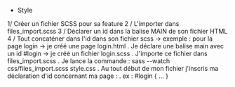 * Style 

1/ Créer un fichier SCSS pour sa feature
2 / L'importer dans files_import.scss
3 / Déclarer un id dans la balise MAIN de son fichier HTML
4 / Tout concaténer dans l'id dans son fichier scss
    -> exemple : pour la page login
        -> je créé une page login.html
            . Je déclare une balise main avec un id #login
        -> je créé un fichier login.scss
            . J'importe ce fichier dans files_import.scss
            . Je lance la commande : sass --watch css/files_import.scss style.css
            . Au tout début de mon fichier j'inscris ma déclaration d'id concernant ma page : 
                . ex : #login { ... }